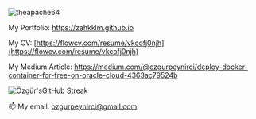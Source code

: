 <p align="left"><img src="https://komarev.com/ghpvc/?username=zahkklm&label=Profile%20views&color=0e75b6&style=flat"
                     alt="theapache64"/></p>

My Portfolio: https://zahkklm.github.io

My CV: [https://flowcv.com/resume/vkcofj0njh](https://flowcv.com/resume/vkcofj0njh)

My Medium Article: https://medium.com/@ozgurpeynirci/deploy-docker-container-for-free-on-oracle-cloud-4363ac79524b

[![Özgür'sGitHub Streak](https://streak-stats.demolab.com/?user=zahkklm)](https://git.io/streak-stats)

📫 My email: ozgurpeynirci@gmail.com

<!---
Zahkklm/Zahkklm is a ✨ special ✨ repository because its `README.md` (this file) appears on your GitHub profile.
You can click the Preview link to take a look at your changes.
--->
